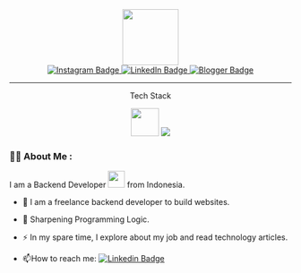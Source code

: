 <div id="header" align="center">
  <img src="https://media.giphy.com/media/M9gbBd9nbDrOTu1Mqx/giphy.gif" width="100"/>
  
  <div id="badges">
  <a href="https://www.instagram.com/novil.28">
    <img src="https://img.shields.io/badge/Instagram-purple?style=for-the-badge&logo=instagram&logoColor=white" alt="Instagram Badge"/>
  </a>
     <a href="https://www.linkedin.com/in/novil-nvl-2238a323b/">
    <img src="https://img.shields.io/badge/LinkedIn-blue?style=for-the-badge&logo=linkedin&logoColor=white" alt="LinkedIn Badge"/>
  </a>
  <a href="https://savekoding.blogspot.com/">
    <img src="https://img.shields.io/badge/Blogger-orange?style=for-the-badge&logo=blogger&logoColor=white" alt="Blogger Badge"/>
  </a>
</div>
  
  <img src="https://komarev.com/ghpvc/?username=novilmahdi&style=flat-square&color=blue" alt=""/>
  
</div>

---

<p align="center">Tech Stack</p>


<p align="center">
 <img src="https://user-images.githubusercontent.com/93973382/206341704-e995295b-a0e8-4a0c-a854-114c099d3950.png" width="50" /)
  <a href="https://skillicons.dev">
    <img src="https://skillicons.dev/icons?i=php,laravel,html,css,tailwind,bootstrap,mysql,jquery&theme=light" />
   

  </a>
</p>

### :woman_technologist: About Me :

I am a Backend Developer <img src="https://media.giphy.com/media/WUlplcMpOCEmTGBtBW/giphy.gif" width="30"> from Indonesia.

- :telescope: I am a freelance backend developer to build websites.

- :seedling: Sharpening Programming Logic.

- :zap: In my spare time, I explore about my job and read technology articles.

- :mailbox:How to reach me: [![Linkedin Badge](https://img.shields.io/badge/-novil-blue?style=flat&logo=Linkedin&logoColor=white)](https://www.linkedin.com/in/novil-nvl-2238a323b/)
